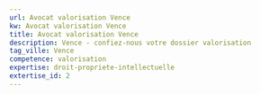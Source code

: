 ```yaml
---
url: Avocat valorisation Vence
kw: Avocat valorisation Vence
title: Avocat valorisation Vence
description: Vence - confiez-nous votre dossier valorisation
tag_ville: Vence
competence: valorisation
expertise: droit-propriete-intellectuelle
extertise_id: 2
---
```

